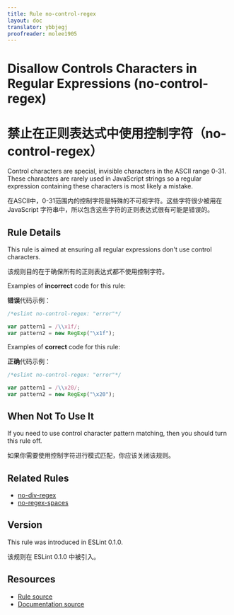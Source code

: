 ```yaml
---
title: Rule no-control-regex
layout: doc
translator: ybbjegj
proofreader: molee1905
---
```

<!-- Note: No pull requests accepted for this file. See README.md in the root directory for details. -->

# Disallow Controls Characters in Regular Expressions (no-control-regex)

# 禁止在正则表达式中使用控制字符（no-control-regex）

Control characters are special, invisible characters in the ASCII range 0-31. These characters are rarely used in JavaScript strings so a regular expression containing these characters is most likely a mistake.

在ASCII中，0-31范围内的控制字符是特殊的不可视字符。这些字符很少被用在 JavaScript 字符串中，所以包含这些字符的正则表达式很有可能是错误的。

## Rule Details

This rule is aimed at ensuring all regular expressions don't use control characters.

该规则目的在于确保所有的正则表达式都不使用控制字符。

Examples of **incorrect** code for this rule:

**错误**代码示例：

```js
/*eslint no-control-regex: "error"*/

var pattern1 = /\\x1f/;
var pattern2 = new RegExp("\x1f");
```

Examples of **correct** code for this rule:

**正确**代码示例：

```js
/*eslint no-control-regex: "error"*/

var pattern1 = /\\x20/;
var pattern2 = new RegExp("\x20");
```

## When Not To Use It

If you need to use control character pattern matching, then you should turn this rule off.

如果你需要使用控制字符进行模式匹配，你应该关闭该规则。

## Related Rules

* [no-div-regex](no-div-regex)
* [no-regex-spaces](no-regex-spaces)

## Version

This rule was introduced in ESLint 0.1.0.

该规则在 ESLint 0.1.0 中被引入。

## Resources

* [Rule source](https://github.com/eslint/eslint/tree/master/lib/rules/no-control-regex.js)
* [Documentation source](https://github.com/eslint/eslint/tree/master/docs/rules/no-control-regex.md)
